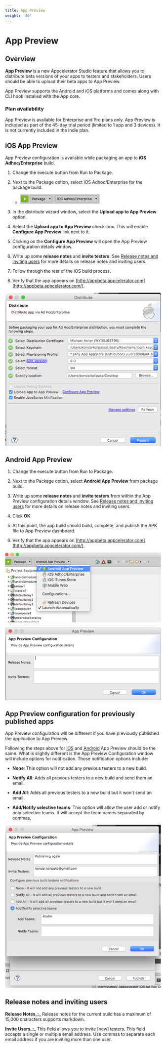 ```yaml
---
title: App Preview
weight: '40'
---
```


# App Preview

## Overview

**App Preview** is a new Appcelerator Studio feature that allows you to distribute beta versions of your apps to testers and stakeholders. Users should be able to upload their beta apps to App Preview.

App Preview supports the Android and iOS platforms and comes along with CLI hook installed with the App core.

### Plan availability

App Preview is available for Enterprise and Pro plans only. App Preview is included as part of the 45-day trial period (limited to 1 app and 3 devices). It is not currently included in the Indie plan.

## iOS App Preview

App Preview configuration is available while packaging an app to **iOS Adhoc/Enterprise** build.

1. Change the execute button from Run to Package.

2. Next to the Package option, select iOS Adhoc/Enterprise for the package build.

    * ![image2016-5-12_10_53_44](./image2016-5-12_10_53_44.png)
3. In the distribute wizard window, select the **Upload app to App Preview** option.

4. Select the **Upload app to App Preview** check-box. This will enable **Configure App Preview** link next to it.

5. Clicking on the **Configure App Preview** will open the App Preview configuration details window.

6. Write up some **release notes** and **invite testers**. See [Release notes and inviting users](#release-notes-and-inviting-users) for more details on release notes and inviting users.

7. Follow through the rest of the iOS build process.

8. Verify that the app appears on [http://appbeta.appcelerator.com](http://appbeta.appcelerator.com/).

![image2016-6-2_15_10_33](./image2016-6-2_15_10_33.png)

## Android App Preview

1. Change the execute button from Run to Package.

2. Next to the Package option, select **Android App Preview** from package build.

3. Write up some **release notes** and **invite testers** from within the App Preview configuration details window. See [Release notes and inviting users](#release-notes-and-inviting-users) for more details on release notes and inviting users.

4. Click **OK**.

5. At this point, the app build should build, complete, and publish the APK file to App Preview dashboard.

6. Verify that the app appears on [http://appbeta.appcelerator.com](http://appbeta.appcelerator.com/).

![image2016-6-2_15_11_19](./image2016-6-2_15_11_19.png)

![image2016-6-2_15_11_43](./image2016-6-2_15_11_43.png)

## App Preview configuration for previously published apps

App Preview configuration will be different if you have previously published the application to App Preview.

Following the steps above for [iOS](#ios-app-preview) and [Android](#android-app-preview) App Preview should be the same. What is slightly different is the App Preview Configuration window will include options for notification. Those notification options include:

* **None**: This option will not add any previous testers to a new build.

* **Notify All**: Adds all previous testers to a new build and send them an email.

* **Add All**: Adds all previous testers to a new build but it won't send an email.

* **Add/Notify selective teams**: This option will allow the user add or notify only selective teams. It will accept the team names separated by commas.

![image2016-6-2_15_11_57](./image2016-6-2_15_11_57.png)

## Release notes and inviting users

**Release Notes_:_** Release notes for the current build has a maximum of 15,000 characters supports markdown.

**Invite Users_:_** This field allows you to invite \[new\] testers. This field accepts a single or multiple email address. Use commas to separate each email address if you are inviting more than one user.
